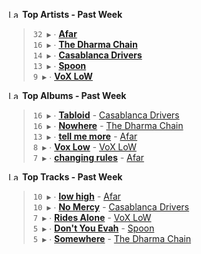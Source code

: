 <!--START_LASTFM_ARTISTS:{"period": "7day", "rows": 5}-->
<a href="https://last.fm" target="_blank"><img src="https://user-images.githubusercontent.com/17434202/215290617-e793598d-d7c9-428f-9975-156db1ba89cc.svg" alt="Last.fm Logo" width="18" height="13"/></a> **Top Artists - Past Week**

> `32 ▶️` ∙ **[Afar](https://www.last.fm/music/Afar)**<br/>
> `16 ▶️` ∙ **[The Dharma Chain](https://www.last.fm/music/The+Dharma+Chain)**<br/>
> `14 ▶️` ∙ **[Casablanca Drivers](https://www.last.fm/music/Casablanca+Drivers)**<br/>
> `13 ▶️` ∙ **[Spoon](https://www.last.fm/music/Spoon)**<br/>
> `9 ▶️` ∙ **[VoX LoW](https://www.last.fm/music/VoX+LoW)**<br/>
<!--END_LASTFM_ARTISTS-->

<!--START_LASTFM_ALBUMS:{"period": "7day", "rows": 5}-->
<a href="https://last.fm" target="_blank"><img src="https://user-images.githubusercontent.com/17434202/215290617-e793598d-d7c9-428f-9975-156db1ba89cc.svg" alt="Last.fm Logo" width="18" height="13"/></a> **Top Albums - Past Week**

> `16 ▶️` ∙ **[Tabloid](https://www.last.fm/music/Casablanca+Drivers/Tabloid)** - [Casablanca Drivers](https://www.last.fm/music/Casablanca+Drivers)<br/>
> `16 ▶️` ∙ **[Nowhere](https://www.last.fm/music/The+Dharma+Chain/Nowhere)** - [The Dharma Chain](https://www.last.fm/music/The+Dharma+Chain)<br/>
> `13 ▶️` ∙ **[tell me more](https://www.last.fm/music/Afar/tell+me+more)** - [Afar](https://www.last.fm/music/Afar)<br/>
> `8 ▶️` ∙ **[Vox Low](https://www.last.fm/music/VoX+LoW/Vox+Low)** - [VoX LoW](https://www.last.fm/music/VoX+LoW)<br/>
> `7 ▶️` ∙ **[changing rules](https://www.last.fm/music/Afar/changing+rules)** - [Afar](https://www.last.fm/music/Afar)<br/>
<!--END_LASTFM_ALBUMS-->

<!--START_LASTFM_TRACKS:{"period": "7day", "rows": 5}-->
<a href="https://last.fm" target="_blank"><img src="https://user-images.githubusercontent.com/17434202/215290617-e793598d-d7c9-428f-9975-156db1ba89cc.svg" alt="Last.fm Logo" width="18" height="13"/></a> **Top Tracks - Past Week**

> `10 ▶️` ∙ **[low high](https://www.last.fm/music/Afar/_/low+high)** - [Afar](https://www.last.fm/music/Afar)<br/>
> `10 ▶️` ∙ **[No Mercy](https://www.last.fm/music/Casablanca+Drivers/_/No+Mercy)** - [Casablanca Drivers](https://www.last.fm/music/Casablanca+Drivers)<br/>
> `7 ▶️` ∙ **[Rides Alone](https://www.last.fm/music/VoX+LoW/_/Rides+Alone)** - [VoX LoW](https://www.last.fm/music/VoX+LoW)<br/>
> `5 ▶️` ∙ **[Don't You Evah](https://www.last.fm/music/Spoon/_/Don%27t+You+Evah)** - [Spoon](https://www.last.fm/music/Spoon)<br/>
> `5 ▶️` ∙ **[Somewhere](https://www.last.fm/music/The+Dharma+Chain/_/Somewhere)** - [The Dharma Chain](https://www.last.fm/music/The+Dharma+Chain)<br/>
<!--END_LASTFM_TRACKS-->